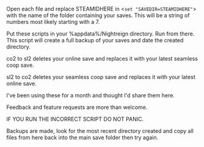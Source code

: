 Open each file and replace STEAMIDHERE in <`set "SAVEDIR=STEAMIDHERE"`> with the name of the folder containing your saves. This will be a string of numbers most likely starting with a 7.

Put these scripts in your %appdata%/Nightreign directory. Run from there.
This script will create a full backup of your saves and date the created directory.

co2 to sl2 deletes your online save and replaces it with your latest seamless coop save.

sl2 to co2 deletes your seamless coop save and replaces it with your latest online save.


I've been using these for a month and thought I'd share them here.

Feedback and feature requests are more than welcome.


IF YOU RUN THE INCORRECT SCRIPT DO NOT PANIC.

Backups are made, look for the most recent directory created and copy all files from here back into the main save folder then try again.
